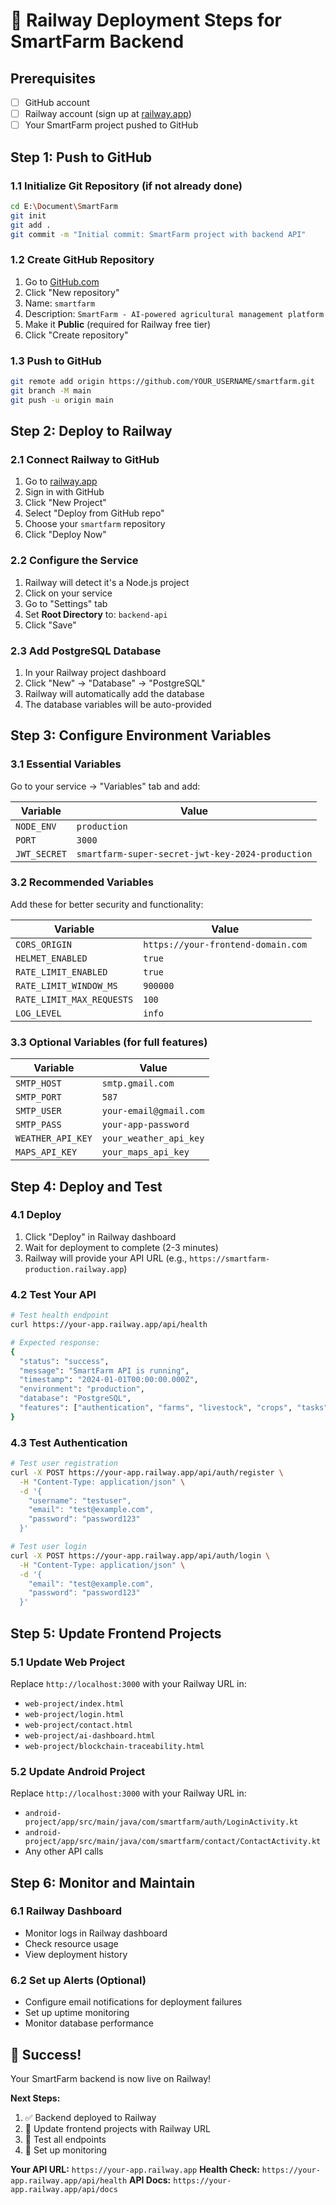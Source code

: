 # 🚀 Railway Deployment Steps for SmartFarm Backend

## Prerequisites
- [ ] GitHub account
- [ ] Railway account (sign up at [railway.app](https://railway.app))
- [ ] Your SmartFarm project pushed to GitHub

## Step 1: Push to GitHub

### 1.1 Initialize Git Repository (if not already done)
```bash
cd E:\Document\SmartFarm
git init
git add .
git commit -m "Initial commit: SmartFarm project with backend API"
```

### 1.2 Create GitHub Repository
1. Go to [GitHub.com](https://github.com)
2. Click "New repository"
3. Name: `smartfarm`
4. Description: `SmartFarm - AI-powered agricultural management platform`
5. Make it **Public** (required for Railway free tier)
6. Click "Create repository"

### 1.3 Push to GitHub
```bash
git remote add origin https://github.com/YOUR_USERNAME/smartfarm.git
git branch -M main
git push -u origin main
```

## Step 2: Deploy to Railway

### 2.1 Connect Railway to GitHub
1. Go to [railway.app](https://railway.app)
2. Sign in with GitHub
3. Click "New Project"
4. Select "Deploy from GitHub repo"
5. Choose your `smartfarm` repository
6. Click "Deploy Now"

### 2.2 Configure the Service
1. Railway will detect it's a Node.js project
2. Click on your service
3. Go to "Settings" tab
4. Set **Root Directory** to: `backend-api`
5. Click "Save"

### 2.3 Add PostgreSQL Database
1. In your Railway project dashboard
2. Click "New" → "Database" → "PostgreSQL"
3. Railway will automatically add the database
4. The database variables will be auto-provided

## Step 3: Configure Environment Variables

### 3.1 Essential Variables
Go to your service → "Variables" tab and add:

| Variable | Value |
|----------|-------|
| `NODE_ENV` | `production` |
| `PORT` | `3000` |
| `JWT_SECRET` | `smartfarm-super-secret-jwt-key-2024-production` |

### 3.2 Recommended Variables
Add these for better security and functionality:

| Variable | Value |
|----------|-------|
| `CORS_ORIGIN` | `https://your-frontend-domain.com` |
| `HELMET_ENABLED` | `true` |
| `RATE_LIMIT_ENABLED` | `true` |
| `RATE_LIMIT_WINDOW_MS` | `900000` |
| `RATE_LIMIT_MAX_REQUESTS` | `100` |
| `LOG_LEVEL` | `info` |

### 3.3 Optional Variables (for full features)
| Variable | Value |
|----------|-------|
| `SMTP_HOST` | `smtp.gmail.com` |
| `SMTP_PORT` | `587` |
| `SMTP_USER` | `your-email@gmail.com` |
| `SMTP_PASS` | `your-app-password` |
| `WEATHER_API_KEY` | `your_weather_api_key` |
| `MAPS_API_KEY` | `your_maps_api_key` |

## Step 4: Deploy and Test

### 4.1 Deploy
1. Click "Deploy" in Railway dashboard
2. Wait for deployment to complete (2-3 minutes)
3. Railway will provide your API URL (e.g., `https://smartfarm-production.railway.app`)

### 4.2 Test Your API
```bash
# Test health endpoint
curl https://your-app.railway.app/api/health

# Expected response:
{
  "status": "success",
  "message": "SmartFarm API is running",
  "timestamp": "2024-01-01T00:00:00.000Z",
  "environment": "production",
  "database": "PostgreSQL",
  "features": ["authentication", "farms", "livestock", "crops", "tasks", "inventory", "financial"]
}
```

### 4.3 Test Authentication
```bash
# Test user registration
curl -X POST https://your-app.railway.app/api/auth/register \
  -H "Content-Type: application/json" \
  -d '{
    "username": "testuser",
    "email": "test@example.com",
    "password": "password123"
  }'

# Test user login
curl -X POST https://your-app.railway.app/api/auth/login \
  -H "Content-Type: application/json" \
  -d '{
    "email": "test@example.com",
    "password": "password123"
  }'
```

## Step 5: Update Frontend Projects

### 5.1 Update Web Project
Replace `http://localhost:3000` with your Railway URL in:
- `web-project/index.html`
- `web-project/login.html`
- `web-project/contact.html`
- `web-project/ai-dashboard.html`
- `web-project/blockchain-traceability.html`

### 5.2 Update Android Project
Replace `http://localhost:3000` with your Railway URL in:
- `android-project/app/src/main/java/com/smartfarm/auth/LoginActivity.kt`
- `android-project/app/src/main/java/com/smartfarm/contact/ContactActivity.kt`
- Any other API calls

## Step 6: Monitor and Maintain

### 6.1 Railway Dashboard
- Monitor logs in Railway dashboard
- Check resource usage
- View deployment history

### 6.2 Set up Alerts (Optional)
- Configure email notifications for deployment failures
- Set up uptime monitoring
- Monitor database performance

## 🎉 Success!

Your SmartFarm backend is now live on Railway! 

**Next Steps:**
1. ✅ Backend deployed to Railway
2. 🔄 Update frontend projects with Railway URL
3. 🔄 Test all endpoints
4. 🔄 Set up monitoring

**Your API URL:** `https://your-app.railway.app`
**Health Check:** `https://your-app.railway.app/api/health`
**API Docs:** `https://your-app.railway.app/api/docs`
